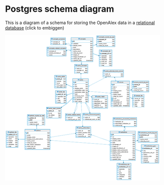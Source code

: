 # Postgres schema diagram

This is a diagram of a schema for storing the OpenAlex data in a [relational database](../load-to-a-relational-database.md#step-1-create-the-schema) (click to embiggen)

![](../../../.gitbook/assets/openalex-schema.png)
